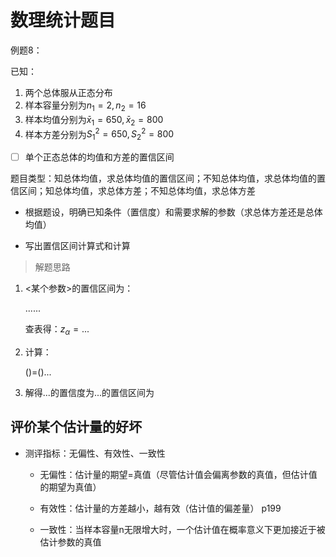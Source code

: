 # 数理统计题目

例题8：

已知：

1. 两个总体服从正态分布
2. 样本容量分别为$n_1=2,n_2=16$
3. 样本均值分别为$\bar x_1=650,\bar x_2=800$
4. 样本方差分别为$S^2_1=650,S_2^2=800$



- [ ] 单个正态总体的均值和方差的置信区间

题目类型：知总体均值，求总体均值的置信区间；不知总体均值，求总体均值的置信区间；知总体均值，求总体方差；不知总体均值，求总体方差

- 根据题设，明确已知条件（置信度）和需要求解的参数（求总体方差还是总体均值）

- 写出置信区间计算式和计算

  

>  解题思路

1. <某个参数>的置信区间为：

   ......

   查表得：$z_{\alpha}=...$

2. 计算：

   ()=()...

3. 解得...的置信度为...的置信区间为





## 评价某个估计量的好坏

- 测评指标：无偏性、有效性、一致性

  - 无偏性：估计量的期望=真值（尽管估计值会偏离参数的真值，但估计值的期望为真值）

  - 有效性：估计量的方差越小，越有效（估计值的偏差量） p199

  - 一致性：当样本容量n无限增大时，一个估计值在概率意义下更加接近于被估计参数的真值